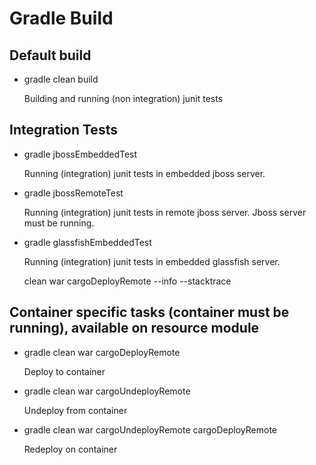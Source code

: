 # Gradle Build

## Default build

*	gradle clean build

	Building and running (non integration) junit tests

## Integration Tests
	
*	gradle jbossEmbeddedTest

	Running (integration) junit tests in embedded jboss server.
	
*	gradle jbossRemoteTest

	Running (integration) junit tests in remote jboss server. Jboss server must be running.
	
*	gradle glassfishEmbeddedTest

	Running (integration) junit tests in embedded glassfish server.
	
	clean war cargoDeployRemote --info --stacktrace
	
## Container specific tasks (container must be running), available on resource module

*	gradle clean war cargoDeployRemote

	Deploy to container
	
*	gradle clean war cargoUndeployRemote

	Undeploy from container
	
*	gradle clean war cargoUndeployRemote cargoDeployRemote

	Redeploy on container